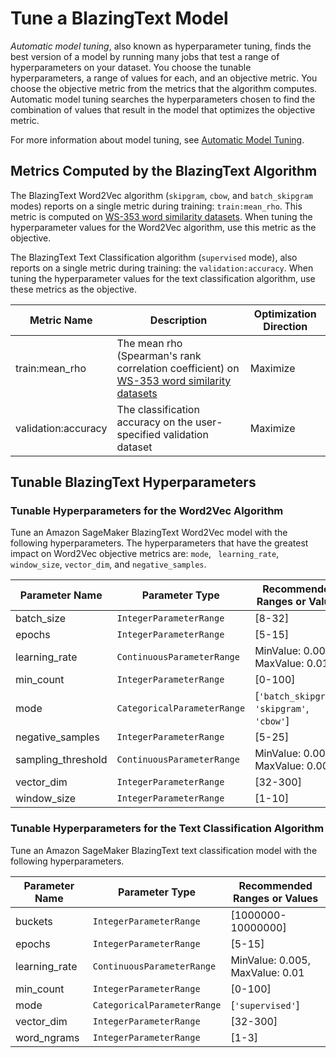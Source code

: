 # Tune a BlazingText Model<a name="blazingtext-tuning"></a>

*Automatic model tuning*, also known as hyperparameter tuning, finds the best version of a model by running many jobs that test a range of hyperparameters on your dataset\. You choose the tunable hyperparameters, a range of values for each, and an objective metric\. You choose the objective metric from the metrics that the algorithm computes\. Automatic model tuning searches the hyperparameters chosen to find the combination of values that result in the model that optimizes the objective metric\.

For more information about model tuning, see [Automatic Model Tuning](automatic-model-tuning.md)\.

## Metrics Computed by the BlazingText Algorithm<a name="blazingtext-metrics"></a>

The BlazingText Word2Vec algorithm \(`skipgram`, `cbow`, and `batch_skipgram` modes\) reports on a single metric during training: `train:mean_rho`\. This metric is computed on [WS\-353 word similarity datasets](https://www.cs.technion.ac.il/~gabr/resources/data/wordsim353/)\. When tuning the hyperparameter values for the Word2Vec algorithm, use this metric as the objective\.

The BlazingText Text Classification algorithm \(`supervised` mode\), also reports on a single metric during training: the `validation:accuracy`\. When tuning the hyperparameter values for the text classification algorithm, use these metrics as the objective\.


| Metric Name | Description | Optimization Direction | 
| --- | --- | --- | 
| train:mean\_rho |  The mean rho \(Spearman's rank correlation coefficient\) on [WS\-353 word similarity datasets](https://www.cs.technion.ac.il/~gabr/resources/data/wordsim353/)  |  Maximize  | 
| validation:accuracy |  The classification accuracy on the user\-specified validation dataset  |  Maximize  | 

## Tunable BlazingText Hyperparameters<a name="blazingtext-tunable-hyperparameters"></a>

### Tunable Hyperparameters for the Word2Vec Algorithm<a name="blazingtext-tunable-hyperparameters-word2vec"></a>

Tune an Amazon SageMaker BlazingText Word2Vec model with the following hyperparameters\. The hyperparameters that have the greatest impact on Word2Vec objective metrics are: `mode`, ` learning_rate`, `window_size`, `vector_dim`, and `negative_samples`\.


| Parameter Name | Parameter Type | Recommended Ranges or Values | 
| --- | --- | --- | 
| batch\_size |  `IntegerParameterRange`  |  \[8\-32\]  | 
| epochs |  `IntegerParameterRange`  |  \[5\-15\]  | 
| learning\_rate |  `ContinuousParameterRange`  |  MinValue: 0\.005, MaxValue: 0\.01  | 
| min\_count |  `IntegerParameterRange`  |  \[0\-100\]  | 
| mode |  `CategoricalParameterRange`  |  \[`'batch_skipgram'`, `'skipgram'`, `'cbow'`\]  | 
| negative\_samples |  `IntegerParameterRange`  |  \[5\-25\]  | 
| sampling\_threshold |  `ContinuousParameterRange`  |  MinValue: 0\.0001, MaxValue: 0\.001  | 
| vector\_dim |  `IntegerParameterRange`  |  \[32\-300\]  | 
| window\_size |  `IntegerParameterRange`  |  \[1\-10\]  | 

### Tunable Hyperparameters for the Text Classification Algorithm<a name="blazingtext-tunable-hyperparameters-text_class"></a>

Tune an Amazon SageMaker BlazingText text classification model with the following hyperparameters\.


| Parameter Name | Parameter Type | Recommended Ranges or Values | 
| --- | --- | --- | 
| buckets |  `IntegerParameterRange`  |  \[1000000\-10000000\]  | 
| epochs |  `IntegerParameterRange`  |  \[5\-15\]  | 
| learning\_rate |  `ContinuousParameterRange`  |  MinValue: 0\.005, MaxValue: 0\.01  | 
| min\_count |  `IntegerParameterRange`  |  \[0\-100\]  | 
| mode |  `CategoricalParameterRange`  |  \[`'supervised'`\]  | 
| vector\_dim |  `IntegerParameterRange`  |  \[32\-300\]  | 
| word\_ngrams |  `IntegerParameterRange`  |  \[1\-3\]  | 